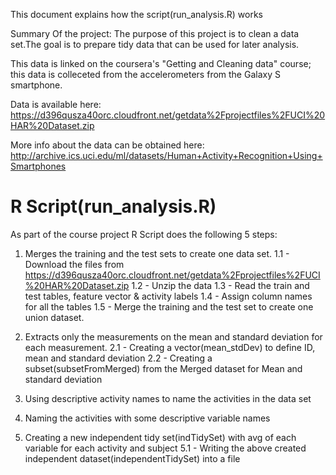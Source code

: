 This document explains how the script(run_analysis.R) works

Summary Of the project:
The purpose of this project is to clean a data set.The goal is to prepare tidy data
that can be used for later analysis.

This data is linked on the coursera's "Getting and Cleaning data" course; this data 
is colleceted from the accelerometers from the Galaxy S smartphone.

Data is available here: https://d396qusza40orc.cloudfront.net/getdata%2Fprojectfiles%2FUCI%20HAR%20Dataset.zip

More info about the data can be obtained here: http://archive.ics.uci.edu/ml/datasets/Human+Activity+Recognition+Using+Smartphones
   

# R Script(run_analysis.R)

As part of the course project R Script does the following 5 steps:

1. Merges the training and the test sets to create one data set.
	1.1 - Download the files from https://d396qusza40orc.cloudfront.net/getdata%2Fprojectfiles%2FUCI%20HAR%20Dataset.zip
	1.2 - Unzip the data 
	1.3 - Read the train and test tables, feature vector & activity labels
	1.4 - Assign column names for all the tables
	1.5 - Merge the training and the test set to create one union dataset.

2. Extracts only the measurements on the mean and standard deviation for each measurement. 
	2.1 - Creating a vector(mean_stdDev) to define ID, mean and standard deviation
	2.2 - Creating a subset(subsetFromMerged) from the Merged dataset for Mean and standard deviation

3. Using descriptive activity names to name the activities in the data set
		
4. Naming the activities with some descriptive variable names

5. Creating a new independent tidy set(indTidySet) with avg of each variable for each activity and subject
	5.1 - Writing the above created independent dataset(independentTidySet) into a file
	

